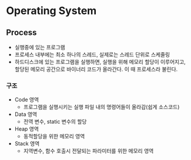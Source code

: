 # Operating System

## Process

* 실행중에 있는 프로그램
* 프로세스 내부에는 최소 하나의 스레드, 실제로는 스레드 단위로 스케줄링
* 하드디스크에 있는 프로그램을 실행하면, 실행을 위해 메모리 할당이 이루어지고, 할당된 메모리 공간으로 바이너리 코드가 올라간다. 이 때 프로세스라 불린다.

### 구조

* Code 영역
  * 프로그램을 실행시키는 실행 파일 내의 명령어들이 올라감(쉽게 소스코드)
* Data 영역
  * 전역 변수, static 변수의 할당
* Heap 영역
  * 동적할당을 위한 메모리 영역
* Stack 영역
  * 지역변수, 함수 호출시 전달되는 파라미터를 위한 메모리 영역